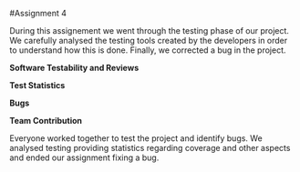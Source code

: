 #Assignment 4

During this assignement we went through the testing phase of our project. We carefully analysed the testing tools created
by the developers in order to understand how this is done. Finally, we corrected a bug in the project.

__Software Testability and Reviews__

__Test Statistics__

__Bugs__

__Team Contribution__

Everyone worked together to test the project and identify bugs. We analysed testing providing statistics regarding coverage
and other aspects and ended our assignment fixing a bug.
